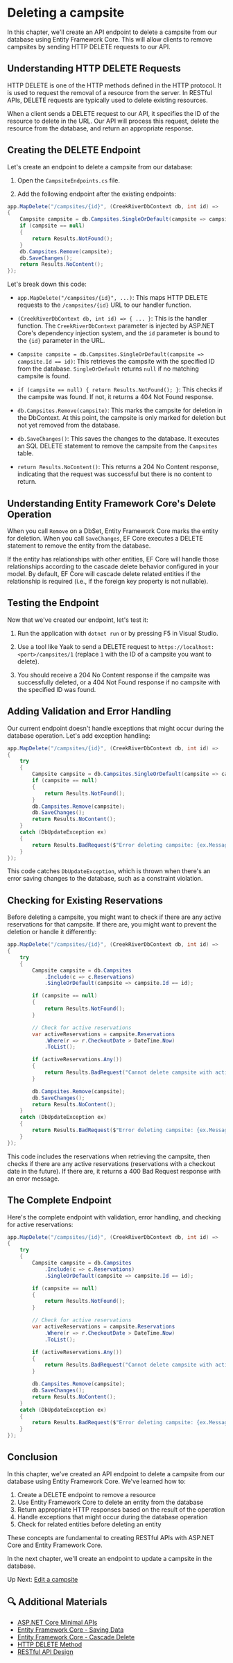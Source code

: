 # Deleting a campsite

In this chapter, we'll create an API endpoint to delete a campsite from our database using Entity Framework Core. This will allow clients to remove campsites by sending HTTP DELETE requests to our API.

## Understanding HTTP DELETE Requests

HTTP DELETE is one of the HTTP methods defined in the HTTP protocol. It is used to request the removal of a resource from the server. In RESTful APIs, DELETE requests are typically used to delete existing resources.

When a client sends a DELETE request to our API, it specifies the ID of the resource to delete in the URL. Our API will process this request, delete the resource from the database, and return an appropriate response.

## Creating the DELETE Endpoint

Let's create an endpoint to delete a campsite from our database:

1. Open the `CampsiteEndpoints.cs` file.

2. Add the following endpoint after the existing endpoints:

```csharp
app.MapDelete("/campsites/{id}", (CreekRiverDbContext db, int id) =>
{
    Campsite campsite = db.Campsites.SingleOrDefault(campsite => campsite.Id == id);
    if (campsite == null)
    {
        return Results.NotFound();
    }
    db.Campsites.Remove(campsite);
    db.SaveChanges();
    return Results.NoContent();
});
```

Let's break down this code:

- `app.MapDelete("/campsites/{id}", ...)`: This maps HTTP DELETE requests to the `/campsites/{id}` URL to our handler function.

- `(CreekRiverDbContext db, int id) => { ... }`: This is the handler function. The `CreekRiverDbContext` parameter is injected by ASP.NET Core's dependency injection system, and the `id` parameter is bound to the `{id}` parameter in the URL.

- `Campsite campsite = db.Campsites.SingleOrDefault(campsite => campsite.Id == id)`: This retrieves the campsite with the specified ID from the database. `SingleOrDefault` returns `null` if no matching campsite is found.

- `if (campsite == null) { return Results.NotFound(); }`: This checks if the campsite was found. If not, it returns a 404 Not Found response.

- `db.Campsites.Remove(campsite)`: This marks the campsite for deletion in the DbContext. At this point, the campsite is only marked for deletion but not yet removed from the database.

- `db.SaveChanges()`: This saves the changes to the database. It executes an SQL DELETE statement to remove the campsite from the `Campsites` table.

- `return Results.NoContent()`: This returns a 204 No Content response, indicating that the request was successful but there is no content to return.

## Understanding Entity Framework Core's Delete Operation

When you call `Remove` on a DbSet, Entity Framework Core marks the entity for deletion. When you call `SaveChanges`, EF Core executes a DELETE statement to remove the entity from the database.

If the entity has relationships with other entities, EF Core will handle those relationships according to the cascade delete behavior configured in your model. By default, EF Core will cascade delete related entities if the relationship is required (i.e., if the foreign key property is not nullable).

## Testing the Endpoint

Now that we've created our endpoint, let's test it:

1. Run the application with `dotnet run` or by pressing F5 in Visual Studio.

2. Use a tool like Yaak to send a DELETE request to `https://localhost:<port>/campsites/1` (replace `1` with the ID of a campsite you want to delete).

3. You should receive a 204 No Content response if the campsite was successfully deleted, or a 404 Not Found response if no campsite with the specified ID was found.

## Adding Validation and Error Handling

Our current endpoint doesn't handle exceptions that might occur during the database operation. Let's add exception handling:

```csharp
app.MapDelete("/campsites/{id}", (CreekRiverDbContext db, int id) =>
{
    try
    {
        Campsite campsite = db.Campsites.SingleOrDefault(campsite => campsite.Id == id);
        if (campsite == null)
        {
            return Results.NotFound();
        }
        db.Campsites.Remove(campsite);
        db.SaveChanges();
        return Results.NoContent();
    }
    catch (DbUpdateException ex)
    {
        return Results.BadRequest($"Error deleting campsite: {ex.Message}");
    }
});
```

This code catches `DbUpdateException`, which is thrown when there's an error saving changes to the database, such as a constraint violation.

## Checking for Existing Reservations

Before deleting a campsite, you might want to check if there are any active reservations for that campsite. If there are, you might want to prevent the deletion or handle it differently:

```csharp
app.MapDelete("/campsites/{id}", (CreekRiverDbContext db, int id) =>
{
    try
    {
        Campsite campsite = db.Campsites
            .Include(c => c.Reservations)
            .SingleOrDefault(campsite => campsite.Id == id);

        if (campsite == null)
        {
            return Results.NotFound();
        }

        // Check for active reservations
        var activeReservations = campsite.Reservations
            .Where(r => r.CheckoutDate > DateTime.Now)
            .ToList();

        if (activeReservations.Any())
        {
            return Results.BadRequest("Cannot delete campsite with active reservations.");
        }

        db.Campsites.Remove(campsite);
        db.SaveChanges();
        return Results.NoContent();
    }
    catch (DbUpdateException ex)
    {
        return Results.BadRequest($"Error deleting campsite: {ex.Message}");
    }
});
```

This code includes the reservations when retrieving the campsite, then checks if there are any active reservations (reservations with a checkout date in the future). If there are, it returns a 400 Bad Request response with an error message.

## The Complete Endpoint

Here's the complete endpoint with validation, error handling, and checking for active reservations:

```csharp
app.MapDelete("/campsites/{id}", (CreekRiverDbContext db, int id) =>
{
    try
    {
        Campsite campsite = db.Campsites
            .Include(c => c.Reservations)
            .SingleOrDefault(campsite => campsite.Id == id);

        if (campsite == null)
        {
            return Results.NotFound();
        }

        // Check for active reservations
        var activeReservations = campsite.Reservations
            .Where(r => r.CheckoutDate > DateTime.Now)
            .ToList();

        if (activeReservations.Any())
        {
            return Results.BadRequest("Cannot delete campsite with active reservations.");
        }

        db.Campsites.Remove(campsite);
        db.SaveChanges();
        return Results.NoContent();
    }
    catch (DbUpdateException ex)
    {
        return Results.BadRequest($"Error deleting campsite: {ex.Message}");
    }
});
```

## Conclusion

In this chapter, we've created an API endpoint to delete a campsite from our database using Entity Framework Core. We've learned how to:

1. Create a DELETE endpoint to remove a resource
2. Use Entity Framework Core to delete an entity from the database
3. Return appropriate HTTP responses based on the result of the operation
4. Handle exceptions that might occur during the database operation
5. Check for related entities before deleting an entity

These concepts are fundamental to creating RESTful APIs with ASP.NET Core and Entity Framework Core.

In the next chapter, we'll create an endpoint to update a campsite in the database.

Up Next: [Edit a campsite](./creek-river-put-campsite.md)

## 🔍 Additional Materials

- [ASP.NET Core Minimal APIs](https://docs.microsoft.com/en-us/aspnet/core/fundamentals/minimal-apis)
- [Entity Framework Core - Saving Data](https://docs.microsoft.com/en-us/ef/core/saving/)
- [Entity Framework Core - Cascade Delete](https://docs.microsoft.com/en-us/ef/core/saving/cascade-delete)
- [HTTP DELETE Method](https://developer.mozilla.org/en-US/docs/Web/HTTP/Methods/DELETE)
- [RESTful API Design](https://docs.microsoft.com/en-us/azure/architecture/best-practices/api-design)